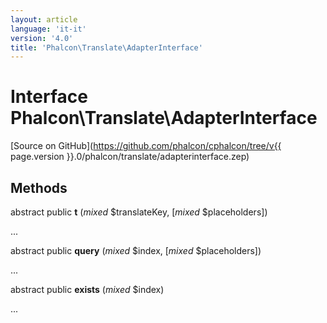```yaml
---
layout: article
language: 'it-it'
version: '4.0'
title: 'Phalcon\Translate\AdapterInterface'
---
```

# Interface **Phalcon\Translate\AdapterInterface**

[Source on GitHub](https://github.com/phalcon/cphalcon/tree/v{{ page.version }}.0/phalcon/translate/adapterinterface.zep)

## Methods

abstract public **t** (*mixed* $translateKey, [*mixed* $placeholders])

...

abstract public **query** (*mixed* $index, [*mixed* $placeholders])

...

abstract public **exists** (*mixed* $index)

...